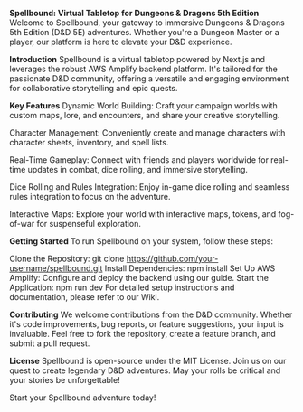 **Spellbound: Virtual Tabletop for Dungeons & Dragons 5th Edition**
Welcome to Spellbound, your gateway to immersive Dungeons & Dragons 5th Edition (D&D 5E) adventures. Whether you're a Dungeon Master or a player, our platform is here to elevate your D&D experience.

**Introduction**
Spellbound is a virtual tabletop powered by Next.js and leverages the robust AWS Amplify backend platform. It's tailored for the passionate D&D community, offering a versatile and engaging environment for collaborative storytelling and epic quests.

**Key Features**
Dynamic World Building: Craft your campaign worlds with custom maps, lore, and encounters, and share your creative storytelling.

Character Management: Conveniently create and manage characters with character sheets, inventory, and spell lists.

Real-Time Gameplay: Connect with friends and players worldwide for real-time updates in combat, dice rolling, and immersive storytelling.

Dice Rolling and Rules Integration: Enjoy in-game dice rolling and seamless rules integration to focus on the adventure.

Interactive Maps: Explore your world with interactive maps, tokens, and fog-of-war for suspenseful exploration.

**Getting Started**
To run Spellbound on your system, follow these steps:

Clone the Repository: git clone https://github.com/your-username/spellbound.git
Install Dependencies: npm install
Set Up AWS Amplify: Configure and deploy the backend using our guide.
Start the Application: npm run dev
For detailed setup instructions and documentation, please refer to our Wiki.

**Contributing**
We welcome contributions from the D&D community. Whether it's code improvements, bug reports, or feature suggestions, your input is invaluable. Feel free to fork the repository, create a feature branch, and submit a pull request.

**License**
Spellbound is open-source under the MIT License. Join us on our quest to create legendary D&D adventures. May your rolls be critical and your stories be unforgettable!

Start your Spellbound adventure today!
